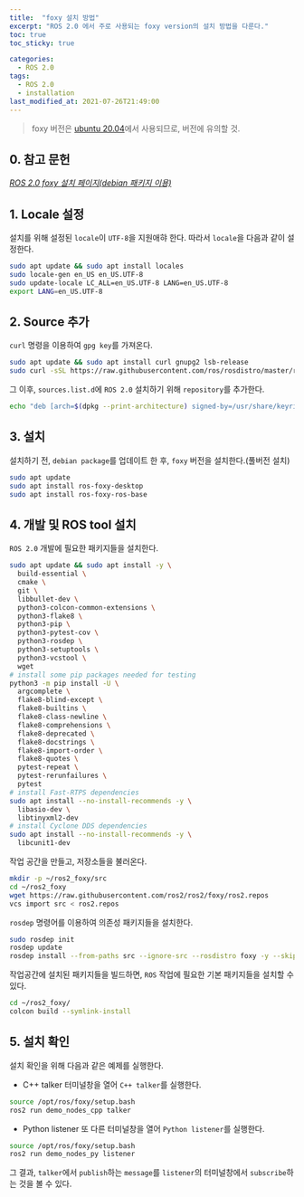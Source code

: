 ```yaml
---
title:  "foxy 설치 방법"
excerpt: "ROS 2.0 에서 주로 사용되는 foxy version의 설치 방법을 다룬다."
toc: true
toc_sticky: true

categories:
  - ROS 2.0
tags:
  - ROS 2.0
  - installation
last_modified_at: 2021-07-26T21:49:00
---
```


> foxy 버전은 [ubuntu 20.04](http://releases.ubuntu.com/20.04/)에서 사용되므로, 버전에 유의할 것.

## 0. 참고 문헌
*[ROS 2.0 foxy 설치 페이지(debian 패키지 이용)](https://docs.ros.org/en/foxy/Installation/Ubuntu-Install-Debians.html)*

## 1. Locale 설정
설치를 위해 설정된 `locale`이 `UTF-8`을 지원애햐 한다. 따라서 `locale`을 다음과 같이 설정한다.
```bash
sudo apt update && sudo apt install locales
sudo locale-gen en_US en_US.UTF-8
sudo update-locale LC_ALL=en_US.UTF-8 LANG=en_US.UTF-8
export LANG=en_US.UTF-8
```

## 2. Source 추가
`curl` 명령을 이용하여 `gpg key`를 가져온다.

```bash
sudo apt update && sudo apt install curl gnupg2 lsb-release
sudo curl -sSL https://raw.githubusercontent.com/ros/rosdistro/master/ros.key  -o /usr/share/keyrings/ros-archive-keyring.gpg
```

그 이후, `sources.list.d`에 `ROS 2.0` 설치하기 위해 `repository`를 추가한다.
```bash
echo "deb [arch=$(dpkg --print-architecture) signed-by=/usr/share/keyrings/ros-archive-keyring.gpg] http://packages.ros.org/ros2/ubuntu $(lsb_release -cs) main" | sudo tee /etc/apt/sources.list.d/ros2.list > /dev/null
```

## 3. 설치
설치하기 전, `debian package`를 업데이트 한 후, `foxy` 버전을 설치한다.(풀버전 설치)
```bash
sudo apt update
sudo apt install ros-foxy-desktop
sudo apt install ros-foxy-ros-base
```

## 4. 개발 및 ROS tool 설치

`ROS 2.0` 개발에 필요한 패키지들을 설치한다.
```bash
sudo apt update && sudo apt install -y \
  build-essential \
  cmake \
  git \
  libbullet-dev \
  python3-colcon-common-extensions \
  python3-flake8 \
  python3-pip \
  python3-pytest-cov \
  python3-rosdep \
  python3-setuptools \
  python3-vcstool \
  wget
# install some pip packages needed for testing
python3 -m pip install -U \
  argcomplete \
  flake8-blind-except \
  flake8-builtins \
  flake8-class-newline \
  flake8-comprehensions \
  flake8-deprecated \
  flake8-docstrings \
  flake8-import-order \
  flake8-quotes \
  pytest-repeat \
  pytest-rerunfailures \
  pytest
# install Fast-RTPS dependencies
sudo apt install --no-install-recommends -y \
  libasio-dev \
  libtinyxml2-dev
# install Cyclone DDS dependencies
sudo apt install --no-install-recommends -y \
  libcunit1-dev
```

작업 공간을 만들고, 저장소들을 불러온다.
```bash
mkdir -p ~/ros2_foxy/src
cd ~/ros2_foxy
wget https://raw.githubusercontent.com/ros2/ros2/foxy/ros2.repos
vcs import src < ros2.repos
```

`rosdep` 명령어를 이용하여 의존성 패키지들을 설치한다.
```bash
sudo rosdep init
rosdep update
rosdep install --from-paths src --ignore-src --rosdistro foxy -y --skip-keys "console_bridge fastcdr fastrtps rti-connext-dds-5.3.1 urdfdom_headers"
```

작업공간에 설치된 패키지들을 빌드하면, `ROS` 작업에 필요한 기본 패키지들을 설치할 수 있다.
```bash
cd ~/ros2_foxy/
colcon build --symlink-install
```

## 5. 설치 확인
설치 확인을 위해 다음과 같은 예제를 실행한다.

* C++ talker
터미널창을 열어 `C++ talker`를 실행한다.
```bash
source /opt/ros/foxy/setup.bash
ros2 run demo_nodes_cpp talker
```

* Python listener
또 다른 터미널창을 열어 `Python listener`를 실행한다.
```bash
source /opt/ros/foxy/setup.bash
ros2 run demo_nodes_py listener
```

그 결과, `talker`에서 `publish`하는 `message`를 `listener`의 터미널창에서 `subscribe`하는 것을 볼 수 있다.